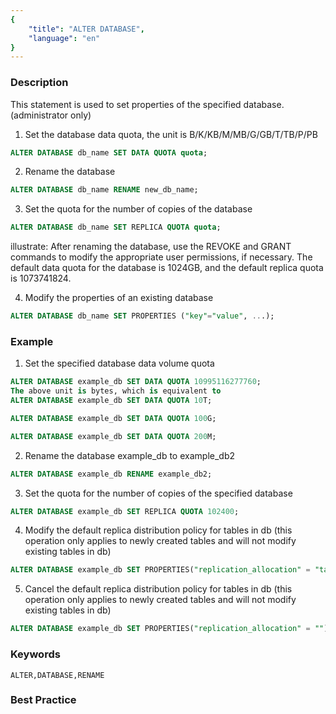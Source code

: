 ```yaml
---
{
    "title": "ALTER DATABASE",
    "language": "en"
}
---
```


<!--
Licensed to the Apache Software Foundation (ASF) under one
or more contributor license agreements.  See the NOTICE file
distributed with this work for additional information
regarding copyright ownership.  The ASF licenses this file
to you under the Apache License, Version 2.0 (the
"License"); you may not use this file except in compliance
with the License.  You may obtain a copy of the License at

  http://www.apache.org/licenses/LICENSE-2.0

Unless required by applicable law or agreed to in writing,
software distributed under the License is distributed on an
"AS IS" BASIS, WITHOUT WARRANTIES OR CONDITIONS OF ANY
KIND, either express or implied.  See the License for the
specific language governing permissions and limitations
under the License.
-->



### Description

This statement is used to set properties of the specified database. (administrator only)

1) Set the database data quota, the unit is B/K/KB/M/MB/G/GB/T/TB/P/PB

```sql
ALTER DATABASE db_name SET DATA QUOTA quota;
```

2) Rename the database

```sql
ALTER DATABASE db_name RENAME new_db_name;
```

3) Set the quota for the number of copies of the database

```sql
ALTER DATABASE db_name SET REPLICA QUOTA quota;
```

illustrate:
    After renaming the database, use the REVOKE and GRANT commands to modify the appropriate user permissions, if necessary.
    The default data quota for the database is 1024GB, and the default replica quota is 1073741824.

4) Modify the properties of an existing database

```sql
ALTER DATABASE db_name SET PROPERTIES ("key"="value", ...); 
```

### Example

1. Set the specified database data volume quota

```sql
ALTER DATABASE example_db SET DATA QUOTA 10995116277760;
The above unit is bytes, which is equivalent to
ALTER DATABASE example_db SET DATA QUOTA 10T;

ALTER DATABASE example_db SET DATA QUOTA 100G;

ALTER DATABASE example_db SET DATA QUOTA 200M;
```

2. Rename the database example_db to example_db2

```sql
ALTER DATABASE example_db RENAME example_db2;
```

3. Set the quota for the number of copies of the specified database

```sql
ALTER DATABASE example_db SET REPLICA QUOTA 102400;
```

4. Modify the default replica distribution policy for tables in db (this operation only applies to newly created tables and will not modify existing tables in db)

```sql
ALTER DATABASE example_db SET PROPERTIES("replication_allocation" = "tag.location.default:2");
```

5. Cancel the default replica distribution policy for tables in db (this operation only applies to newly created tables and will not modify existing tables in db)

```sql
ALTER DATABASE example_db SET PROPERTIES("replication_allocation" = "");
```

### Keywords

```text
ALTER,DATABASE,RENAME
```

### Best Practice

